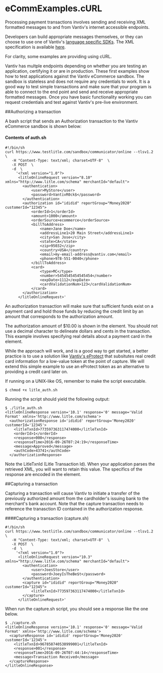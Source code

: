 # eCommExamples.cURL

Processing payment transactions involves sending and receiving XML formatted messages to and from Vantiv's internet accessible endpoints.

Developers can build appropriate messages themselves, or they can choose to use one of Vantiv's [language specific SDKs](https://developer.vantiv.com/community/ecommerce/pages/sdks).  The XML specification is available [here](https://developer.vantiv.com/docs/DOC-1172).

For clarity, some examples are providing using  cURL.

Vantiv has multple endpoints depending on whether you are testing an application, certifying it or are in production. These first examples show how to test applications against the Vantiv eCommerce sandbox. The sandbox is stateless and does not require any credentials to work. It is a good way to test simple transactions and make sure that your program is able to connect to the end point and send and receive appropriate formatted messages. Once you have basic functionality working you can request credentials and test against Vantiv's pre-live environment.

##Authorizing a transaction

A bash script that sends an Authorization transaction to the Vantiv eCommerce sandbox is shown below:

#### Contents of auth.sh

````
#!/bin/sh
curl https://www.testlitle.com/sandbox/communicator/online --tlsv1.2  \
   -H "Content-Type: text/xml; charset=UTF-8"  \
   -X POST  \
   -d  \
     '<?xml version="1.0"?>
      <litleOnlineRequest version="8.10" xmlns="http://www.litle.com/schema" merchantId="default">
        <authentication>
            <user>MyStore</user>
            <password>VantivR0ck$</password>
        </authentication>
        <authorization id="ididid" reportGroup="Money2020" customerId="12345">
            <orderId>1</orderId>
            <amount>1000</amount>
            <orderSource>ecommerce</orderSource>
            <billToAddress>
                <name>Jane Doe</name>
                <addressLine1>20 Main Street</addressLine1>
                <city>San Jose</city>
                <state>CA</state>
                <zip>95032</zip>
                <country>USA</country>
                <email>my-email-address@vantiv.com</email>
                <phone>978-551-0040</phone>
            </billToAddress>
            <card>
                <type>MC</type>
                <number>5454545454545454</number>
                <expDate>1112</expDate>
                <cardValidationNum>123</cardValidationNum>
            </card>
        </authorization>
      </litleOnlineRequest>'
````

An authorization transaction will make sure that sufficient funds exist on a payment card and hold those funds by reducing the credit limit by an amount that corresponds to the authorization amount.

The authorization amount of $10.00 is shown in the <amount> element. You should not use a decimal character to delineate dollars and cents in the transaction. This example involves specifying real details about a payment card in the <card> element. 

While the approach will work, and is a good way to get started, a better practice is to use a solution like [Vantiv's eProtect](https://developer.vantiv.com/docs/DOC-1203) that subsitutes real credit card information for a low-value token at the point of capture. We will extend this simple example to use an eProtect token as an alternative to providing a credit card later on.

If running on a UNIX-like OS, remember to make the script executable.

````
$ chmod +x litle_auth.sh
````

Running the script should yield the following output:

````
$ ./litle_auth.sh
<litleOnlineResponse version='10.1' response='0' message='Valid Format' xmlns='http://www.litle.com/schema'>
  <authorizationResponse id='ididid' reportGroup='Money2020' customerId='12345'>
    <litleTxnId>773597363117474000</litleTxnId>
    <orderId>1</orderId>
    <response>000</response>
    <responseTime>2016-09-26T07:24:19</responseTime>
    <message>Approved</message>
    <authCode>43741</authCode>
  </authorizationResponse>
````

Note the LitleTxnId (Litle Transaction Id). When your application parses the retrieved XML, you will want to retain this value. The specifics of the response are encoded in the <authorizationResponse> element. 

##Capturing a transaction

Capturing a transaction will cause Vantiv to initiate a transfer of the previously authorized amount from the cardholder's issuing bank to the merchant's bank account. Note that the capture transaction needs to reference the tranasction ID contained in the authorization response.

####Capturing a transaction (capture.sh)

````
#!/bin/sh
curl https://www.testlitle.com/sandbox/communicator/online --tlsv1.2  \
   -H "Content-Type: text/xml; charset=UTF-8"  \
   -X POST  \
   -d  \
     '<?xml version="1.0"?>
      <litleOnlineRequest version="10.3" xmlns="http://www.litle.com/schema" merchantId="default">
        <authentication>
            <user>JoesStore</user>
            <password>JoeyIsTheBe$t</password>
        </authentication>
        <capture id="ididid" reportGroup="Money2020" customerId="12345">
            <litleTxnId>773597363117474000</litleTxnId>
        </capture>
      </litleOnlineRequest>'
````

When run the capture.sh script, you should see a response like the one below.

````
$ ./capture.sh
<litleOnlineResponse version='10.1' response='0' message='Valid Format' xmlns='http://www.litle.com/schema'>
  <captureResponse id='ididid' reportGroup='Money2020' customerId='12345'>
    <litleTxnId>967858740538999001</litleTxnId>
    <response>001</response>
    <responseTime>2016-09-26T07:44:14</responseTime>
    <message>Transaction Received</message>
  </captureResponse>
</litleOnlineResponse>
````








